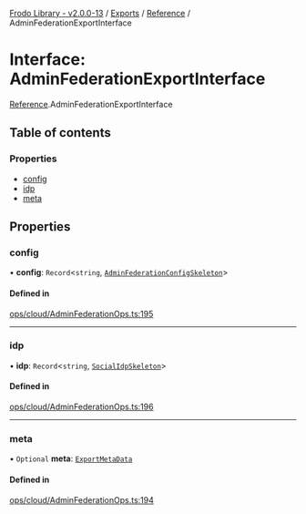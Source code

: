 [Frodo Library - v2.0.0-13](../README.md) / [Exports](../modules.md) / [Reference](../modules/Reference.md) / AdminFederationExportInterface

# Interface: AdminFederationExportInterface

[Reference](../modules/Reference.md).AdminFederationExportInterface

## Table of contents

### Properties

- [config](Reference.AdminFederationExportInterface.md#config)
- [idp](Reference.AdminFederationExportInterface.md#idp)
- [meta](Reference.AdminFederationExportInterface.md#meta)

## Properties

### config

• **config**: `Record`<`string`, [`AdminFederationConfigSkeleton`](../modules/Reference.md#adminfederationconfigskeleton)\>

#### Defined in

[ops/cloud/AdminFederationOps.ts:195](https://github.com/vscheuber/frodo-lib/blob/114bd67/src/ops/cloud/AdminFederationOps.ts#L195)

___

### idp

• **idp**: `Record`<`string`, [`SocialIdpSkeleton`](../modules/Reference.md#socialidpskeleton)\>

#### Defined in

[ops/cloud/AdminFederationOps.ts:196](https://github.com/vscheuber/frodo-lib/blob/114bd67/src/ops/cloud/AdminFederationOps.ts#L196)

___

### meta

• `Optional` **meta**: [`ExportMetaData`](Reference.ExportMetaData.md)

#### Defined in

[ops/cloud/AdminFederationOps.ts:194](https://github.com/vscheuber/frodo-lib/blob/114bd67/src/ops/cloud/AdminFederationOps.ts#L194)

